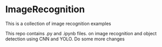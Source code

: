 # ImageRecognition
This is a collection of image recognition examples

This repo contains .py and .ipynb files. 
on image recognition and object detection using CNN and YOLO.
Do some more changes
